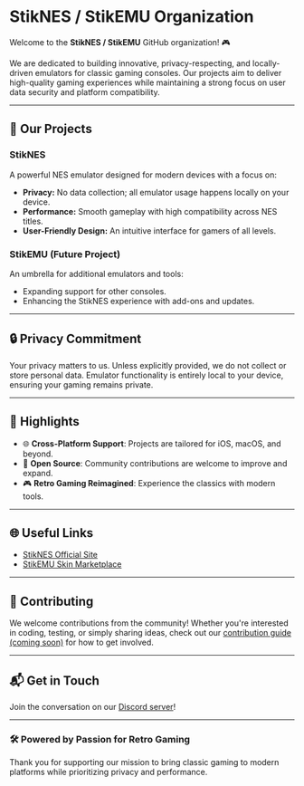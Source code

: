 # StikNES / StikEMU Organization  

Welcome to the **StikNES / StikEMU** GitHub organization! 🎮  

We are dedicated to building innovative, privacy-respecting, and locally-driven emulators for classic gaming consoles. Our projects aim to deliver high-quality gaming experiences while maintaining a strong focus on user data security and platform compatibility.  

---

## 📂 Our Projects  

### StikNES  
A powerful NES emulator designed for modern devices with a focus on:  
- **Privacy:** No data collection; all emulator usage happens locally on your device.  
- **Performance:** Smooth gameplay with high compatibility across NES titles.  
- **User-Friendly Design:** An intuitive interface for gamers of all levels.  

### StikEMU (Future Project)  
An umbrella for additional emulators and tools:  
- Expanding support for other consoles.  
- Enhancing the StikNES experience with add-ons and updates.  

---

## 🔒 Privacy Commitment  

Your privacy matters to us. Unless explicitly provided, we do not collect or store personal data. Emulator functionality is entirely local to your device, ensuring your gaming remains private.  

---

## 🌟 Highlights  

- 🌐 **Cross-Platform Support**: Projects are tailored for iOS, macOS, and beyond.  
- 🔧 **Open Source**: Community contributions are welcome to improve and expand.  
- 🎮 **Retro Gaming Reimagined**: Experience the classics with modern tools.  

---

## 🌐 Useful Links  

- [StikNES Official Site](https://stiknes.com/)  
- [StikEMU Skin Marketplace](https://stiknes.com/skins)  

---

## 🤝 Contributing  

We welcome contributions from the community! Whether you're interested in coding, testing, or simply sharing ideas, check out our [contribution guide (coming soon)](CONTRIBUTING.md) for how to get involved.  

---

## 📬 Get in Touch  

Join the conversation on our [Discord server](https://github.com/StikEMU/StikNES-Site)!  

---

### 🛠 Powered by Passion for Retro Gaming  

Thank you for supporting our mission to bring classic gaming to modern platforms while prioritizing privacy and performance.  
